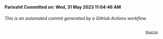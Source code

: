 **Parixshit Committed on: Wed, 31 May 2023 11:04:46 AM** <!-- afed3005-8753-49f0-baf1-d316e5f421ea -->

###### This is an automated commit generated by a GitHub Actions workflow.

<div align="right"><sub><sup><a href="https://github.com/Parixshit/AutoCommit.git">Read me</a></sup></sub></div>

